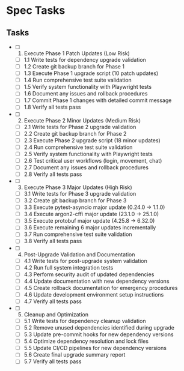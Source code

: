 # Spec Tasks

## Tasks

- [ ] 1. Execute Phase 1 Patch Updates (Low Risk)
  - [ ] 1.1 Write tests for dependency upgrade validation
  - [ ] 1.2 Create git backup branch for Phase 1
  - [ ] 1.3 Execute Phase 1 upgrade script (10 patch updates)
  - [ ] 1.4 Run comprehensive test suite validation
  - [ ] 1.5 Verify system functionality with Playwright tests
  - [ ] 1.6 Document any issues and rollback procedures
  - [ ] 1.7 Commit Phase 1 changes with detailed commit message
  - [ ] 1.8 Verify all tests pass

- [ ] 2. Execute Phase 2 Minor Updates (Medium Risk)
  - [ ] 2.1 Write tests for Phase 2 upgrade validation
  - [ ] 2.2 Create git backup branch for Phase 2
  - [ ] 2.3 Execute Phase 2 upgrade script (18 minor updates)
  - [ ] 2.4 Run comprehensive test suite validation
  - [ ] 2.5 Verify system functionality with Playwright tests
  - [ ] 2.6 Test critical user workflows (login, movement, chat)
  - [ ] 2.7 Document any issues and rollback procedures
  - [ ] 2.8 Verify all tests pass

- [ ] 3. Execute Phase 3 Major Updates (High Risk)
  - [ ] 3.1 Write tests for Phase 3 upgrade validation
  - [ ] 3.2 Create git backup branch for Phase 3
  - [ ] 3.3 Execute pytest-asyncio major update (0.24.0 → 1.1.0)
  - [ ] 3.4 Execute argon2-cffi major update (23.1.0 → 25.1.0)
  - [ ] 3.5 Execute protobuf major update (4.25.8 → 6.32.0)
  - [ ] 3.6 Execute remaining 6 major updates incrementally
  - [ ] 3.7 Run comprehensive test suite validation
  - [ ] 3.8 Verify all tests pass

- [ ] 4. Post-Upgrade Validation and Documentation
  - [ ] 4.1 Write tests for post-upgrade system validation
  - [ ] 4.2 Run full system integration tests
  - [ ] 4.3 Perform security audit of updated dependencies
  - [ ] 4.4 Update documentation with new dependency versions
  - [ ] 4.5 Create rollback documentation for emergency procedures
  - [ ] 4.6 Update development environment setup instructions
  - [ ] 4.7 Verify all tests pass

- [ ] 5. Cleanup and Optimization
  - [ ] 5.1 Write tests for dependency cleanup validation
  - [ ] 5.2 Remove unused dependencies identified during upgrade
  - [ ] 5.3 Update pre-commit hooks for new dependency versions
  - [ ] 5.4 Optimize dependency resolution and lock files
  - [ ] 5.5 Update CI/CD pipelines for new dependency versions
  - [ ] 5.6 Create final upgrade summary report
  - [ ] 5.7 Verify all tests pass

